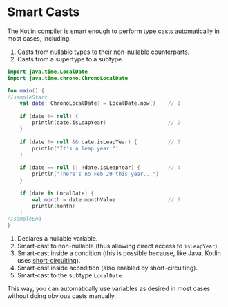 # Smart Casts 


The Kotlin compiler is smart enough to perform type casts automatically in most cases, including:
1. Casts from nullable types to their non-nullable counterparts.
2. Casts from a supertype to a subtype.

<div class="language-kotlin" theme="idea" data-min-compiler-version="1.3">

```kotlin
import java.time.LocalDate
import java.time.chrono.ChronoLocalDate

fun main() {
//sampleStart
    val date: ChronoLocalDate? = LocalDate.now()    // 1
    
    if (date != null) {
        println(date.isLeapYear)                    // 2
    }
    
    if (date != null && date.isLeapYear) {          // 3
        println("It's a leap year!")
    }
    
    if (date == null || !date.isLeapYear) {         // 4
        println("There's no Feb 29 this year...")
    }
    
    if (date is LocalDate) {
        val month = date.monthValue                 // 5
        println(month)
    }
//sampleEnd
}

```

</div>

1. Declares a nullable variable.
2. Smart-cast to non-nullable (thus allowing direct access to `isLeapYear`).
3. Smart-cast inside a condition (this is possible because, like Java, Kotlin uses [short-circuiting](https://en.wikipedia.org/wiki/Short-circuit_evaluation)).
4. Smart-cast inside acondition (also enabled by short-circuiting).
5. Smart-cast to the subtype `LocalDate`.

This way, you can automatically use variables as desired in most cases without doing obvious casts manually.
